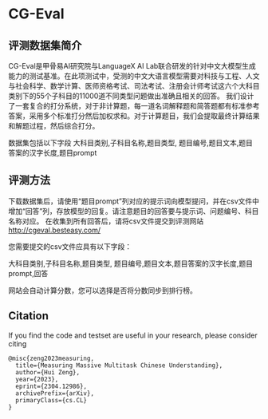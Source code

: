 # CG-Eval

## 评测数据集简介
CG-Eval是甲骨易AI研究院与LanguageX AI Lab联合研发的针对中文大模型生成能力的测试基准。在此项测试中，受测的中文大语言模型需要对科技与工程、人文与社会科学、数学计算、医师资格考试、司法考试、注册会计师考试这六个大科目类别下的55个子科目的11000道不同类型问题做出准确且相关的回答。 我们设计了一套复合的打分系统，对于非计算题，每一道名词解释题和简答题都有标准参考答案，采用多个标准打分然后加权求和。对于计算题目，我们会提取最终计算结果和解题过程，然后综合打分。

数据集包括以下字段
大科目类别,子科目名称,题目类型, 题目编号,题目文本,题目答案的汉字长度,题目prompt

## 评测方法
下载数据集后，请使用“题目prompt”列对应的提示词向模型提问，并在csv文件中增加“回答”列，存放模型的回复。请注意题目的回答要与提示词、问题编号、科目名称对应。 在收集到所有回答后，请将csv文件提交到评测网站 
http://cgeval.besteasy.com/

您需要提交的csv文件应具有以下字段：

大科目类别,子科目名称,题目类型, 题目编号,题目文本,题目答案的汉字长度,题目prompt,回答

网站会自动计算分数，您可以选择是否将分数同步到排行榜。

## Citation
If you find the code and testset are useful in your research, please consider citing
```
@misc{zeng2023measuring,
  title={Measuring Massive Multitask Chinese Understanding},
  author={Hui Zeng},
  year={2023},
  eprint={2304.12986},
  archivePrefix={arXiv},
  primaryClass={cs.CL}
}
```
